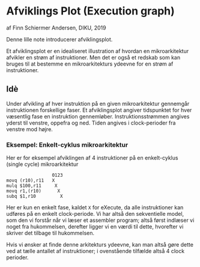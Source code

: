# Afviklings Plot (Execution graph)

af Finn Schiermer Andersen, DIKU, 2019

Denne lille note introducerer afviklingsplot.

Et afviklingsplot er en idealiseret illustration af hvordan en mikroarkitektur
afvikler en strøm af instruktioner. Men det er også et redskab som kan bruges
til at bestemme en mikroarkitekturs ydeevne for en strøm af instruktioner.


## Idè

Under afvikling af hver instruktion på en given mikroarkitektur gennemgår
instruktionen forskellige faser. Et afviklingsplot angiver tidspunktet
for hver væsentlig fase en instruktion gennemløber. Instruktionsstrømmen
angives yderst til venstre, oppefra og ned. Tiden angives i clock-perioder fra
venstre mod højre.

### Eksempel: Enkelt-cyklus mikroarkitektur

Her er for eksempel afviklingen af 4 instruktioner på en enkelt-cyklus (single cycle) mikroarkitektur
~~~
                 0123
movq (r10),r11   X
mulq $100,r11     X
movq r1,(r10)      X
subq $1,r10         X
~~~
Her er kun en enkelt fase, kaldet `X` for eXecute, da alle instruktioner kan udføres på en enkelt clock-periode. Vi har altså den sekventielle model, som den vi forstår når vi læser et assembler program; altså først indlæser vi noget fra hukommelsen, derefter ligger vi en værdi til dette, hvorefter vi skriver det tilbage til hukommelsen.

Hvis vi ønsker at finde denne arkitekturs ydeevne, kan man altså gøre dette ved at tælle antallet af instruktioner; i ovenstående tilfælde altså 4 clock perioder.

&nbsp;
